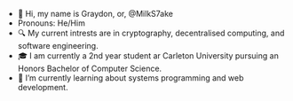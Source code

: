 - 👋 Hi, my name is Graydon, or, @MilkS7ake
- Pronouns: He/Him
- 🔍 My current intrests are in cryptography, decentralised computing, and software engineering.
- 🎓 I am currently a 2nd year student ar Carleton University pursuing an Honors Bachelor of Computer Science.
- 🌱 I’m currently learning about systems programming  and web development.

<!---
MilkS7ake/MilkS7ake is a ✨ special ✨ repository because its `README.md` (this file) appears on your GitHub profile.
You can click the Preview link to take a look at your changes.
--->
